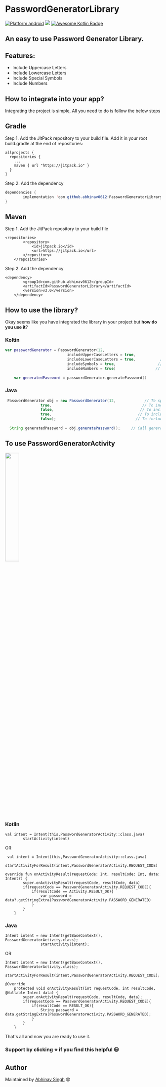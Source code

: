 # PasswordGeneratorLibrary

<!--[![GitHub license](https://img.shields.io/github/license/abhinav0612/PasswordGeneratorLibrary)](https://github.com/abhinav0612/PasswordGeneratorLibrary/blob/master/LICENSE)
-->
[![Platform android](https://img.shields.io/badge/platform-android-blue)](https://img.shields.io/badge/platform-android-blue)
[![](https://jitpack.io/v/abhinav0612/PasswordGeneratorLibrary.svg)](https://jitpack.io/#abhinav0612/PasswordGeneratorLibrary)
[![Awesome Kotlin Badge](https://kotlin.link/awesome-kotlin.svg)](https://github.com/KotlinBy/awesome-kotlin)

## An easy to use Password Generator Library.

## Features:
- Include Uppercase Letters
- Include Lowercase Letters
- Include Special Symbols
- Include Numbers


## How to integrate into your app?
Integrating the project is simple, All you need to do is follow the below steps

## Gradle

Step 1. Add the JitPack repository to your build file. Add it in your root build.gradle at the end of repositories:

```
allprojects {
  repositories {
    ...
    maven { url "https://jitpack.io" }
  }
}
```
Step 2. Add the dependency
```java
dependencies {
    	implementation 'com.github.abhinav0612:PasswordGeneratorLibrary:Tag'
}
```
## Maven

Step 1. Add the JitPack repository to your build file
```
<repositories>
		<repository>
		    <id>jitpack.io</id>
		    <url>https://jitpack.io</url>
		</repository>
	</repositories>
```
Step 2. Add the dependency
```
<dependency>
	    <groupId>com.github.abhinav0612</groupId>
	    <artifactId>PasswordGeneratorLibrary</artifactId>
	    <version>v3.0</version>
	</dependency>
```


## How to use the library?
Okay seems like you have integrated the library in your project but **how do you use it**? 

### Koltin
```kotlin
var passwordGenerator = PasswordGenerator(12,                           // To specify password length
                            includeUpperCaseLetters = true,            // To include upper case Letters
                            includeLowerCaseLetters = true,           // To include lower case Letters
                            includeSymbols = true,                   // To include special symbols
                            includeNumbers = true)                  // To include numbers (0-9)
    
    var generatedPassword = passwordGenerator.generatePassword()           
```
### Java
```java
 PasswordGenerator obj = new PasswordGenerator(12,             // To specify password length
                true,                                         // To include upper case Letters
                false,                                       // To include lower case Letters
                true,                                       // To include secial symbols
                false);                                    // To include numbers (0-9)
                
  String generatedPassword = obj.generatePassword();     // Call generatePassword() method te get the password              
```
## To use PasswordGeneratorActivity 


<img src="https://user-images.githubusercontent.com/44507909/88842767-a3027600-d1fd-11ea-9f86-290adcda7d58.jpg" width="30%" align="center"></img> 

### Kotlin

```
val intent = Intent(this,PasswordGeneratorActivity::class.java)
        startActivity(intent)
```

OR

```
 val intent = Intent(this,PasswordGeneratorActivity::class.java)
        startActivityForResult(intent,PasswordGeneratorActivity.REQUEST_CODE)

override fun onActivityResult(requestCode: Int, resultCode: Int, data: Intent?) {
        super.onActivityResult(requestCode, resultCode, data)
        if(requestCode == PasswordGeneratorActivity.REQUEST_CODE){
            if(resultCode == Activity.RESULT_OK){
                var password = data?.getStringExtra(PasswordGeneratorActivity.PASSWORD_GENERATED)
            }
        }
    }
```

### Java
```
Intent intent = new Intent(getBaseContext(), PasswordGeneratorActivity.class);
                startActivity(intent);
```

OR

```
Intent intent = new Intent(getBaseContext(), PasswordGeneratorActivity.class);
                startActivityForResult(intent,PasswordGeneratorActivity.REQUEST_CODE);
```

```
@Override
    protected void onActivityResult(int requestCode, int resultCode, @Nullable Intent data) {
        super.onActivityResult(requestCode, resultCode, data);
        if(requestCode == PasswordGeneratorActivity.REQUEST_CODE){
            if(resultCode == RESULT_OK){
                String password = data.getStringExtra(PasswordGeneratorActivity.PASSWORD_GENERATED);
            }
        }
    }
```

That's all and now you are ready to use it.
### Support by clicking :star: if you find this helpful :smiley:

## Author
Maintained by [Abhinav Singh](https://www.github.com/abhinav0612) :sunglasses:
